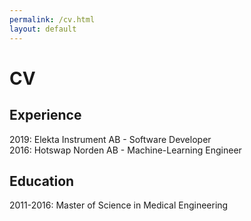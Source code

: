 ```yaml
---
permalink: /cv.html
layout: default
---
```

# CV
## Experience
2019: Elekta Instrument AB - Software Developer    
2016: Hotswap Norden AB - Machine-Learning Engineer 
## Education
2011-2016: Master of Science in Medical Engineering

